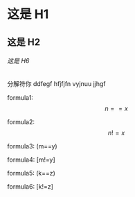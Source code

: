 <script type="text/javascript" async src="https://cdn.mathjax.org/mathjax/latest/MathJax.js?config=TeX-MML-AM_CHTML"> </script>

# 这是 H1

## 这是 H2

###### 这是 H6

分解符你 
ddfegf
hfjfjfn
vyjnuu
jjhgf

formula1: $$n==x$$

formula2: $$n!=x$$

formula3: (m==y)

formula4: [m!=y]

formula5: \(k==z\)

formula6: \[k!=z\]